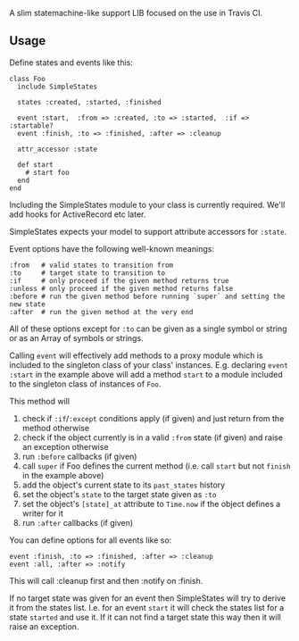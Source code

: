 A slim statemachine-like support LIB focused on the use in Travis CI.

## Usage

Define states and events like this:

    class Foo
      include SimpleStates

      states :created, :started, :finished

      event :start,  :from => :created, :to => :started,  :if => :startable?
      event :finish, :to => :finished, :after => :cleanup

      attr_accessor :state

      def start
        # start foo
      end
    end

Including the SimpleStates module to your class is currently required. We'll add
hooks for ActiveRecord etc later.

SimpleStates expects your model to support attribute accessors for `:state`.

Event options have the following well-known meanings:

    :from   # valid states to transition from
    :to     # target state to transition to
    :if     # only proceed if the given method returns true
    :unless # only proceed if the given method returns false
    :before # run the given method before running `super` and setting the new state
    :after  # run the given method at the very end

All of these options except for `:to` can be given as a single symbol or string or
as an Array of symbols or strings.

Calling `event` will effectively add methods to a proxy module which is
included to the singleton class of your class' instances. E.g. declaring `event
:start` in the example above will add a method `start` to a module included to
the singleton class of instances of `Foo`.

This method will

1. check if `:if`/`:except` conditions apply (if given) and just return from the method otherwise
2. check if the object currently is in a valid `:from` state (if given) and raise an exception otherwise
3. run `:before` callbacks (if given)
4. call `super` if Foo defines the current method (i.e. call `start` but not `finish` in the example above)
5. add the object's current state to its `past_states` history
6. set the object's `state` to the target state given as `:to`
7. set the object's `[state]_at` attribute to `Time.now` if the object defines a writer for it
8. run `:after` callbacks (if given)

You can define options for all events like so:

    event :finish, :to => :finished, :after => :cleanup
    event :all, :after => :notify

This will call :cleanup first and then :notify on :finish.


If no target state was given for an event then SimpleStates will try to derive
it from the states list. I.e. for an event `start` it will check the states
list for a state `started` and use it. If it can not find a target state this
way then it will raise an exception.
